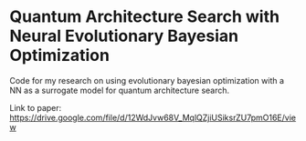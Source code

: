 # Quantum Architecture Search with Neural Evolutionary Bayesian Optimization

Code for my research on using evolutionary bayesian optimization with a NN as a surrogate model for quantum architecture search.

Link to paper: https://drive.google.com/file/d/12WdJvw68V_MqlQZjiUSiksrZU7pmO16E/view
